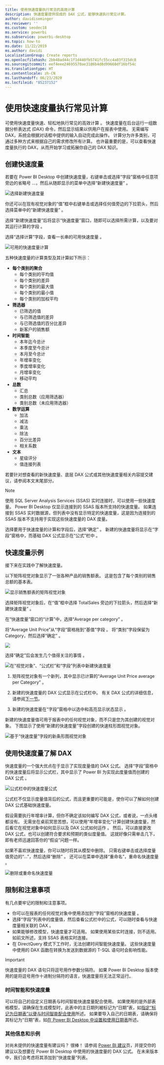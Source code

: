 ```yaml
---
title: 使用快速度量执行常见的高效计算
description: 快速度量提供现成的 DAX 公式，能够快速执行常见计算。
author: davidiseminger
ms.reviewer: ''
ms.custom: seodec18
ms.service: powerbi
ms.subservice: powerbi-desktop
ms.topic: how-to
ms.date: 11/22/2019
ms.author: davidi
LocalizationGroup: Create reports
ms.openlocfilehash: 2bb48ad44c1f1d440fb5741fc55cc4a83f315dc8
ms.sourcegitcommit: eef4eee24695570ae3186b4d8d99660df16bf54c
ms.translationtype: HT
ms.contentlocale: zh-CN
ms.lasthandoff: 06/23/2020
ms.locfileid: "85237152"
---
```

# <a name="use-quick-measures-for-common-calculations"></a>使用快速度量执行常见计算
可使用快速度量快速、轻松地执行常见的高效计算  。 快速度量在后台运行一组数据分析表达式 (DAX) 命令，然后显示结果以供用户在报表中使用。 无需编写 DAX，系统会根据对话框中提供的输入自动完成此操作。 计算分为许多类别，可通过多种方式来根据自己的需求修改所有计算。 也许最重要的是，可以查看快速度量执行的 DAX，从而开始学习或拓展你自己的 DAX 知识。

## <a name="create-a-quick-measure"></a>创建快速度量

若要在 Power BI Desktop 中创建快速度量，右键单击或选择“字段”窗格中任意项旁边的省略号 ...，然后从随即显示的菜单中选择“新建快速度量”    。 

![选择新建快速度量](media/desktop-quick-measures/quick-measures_01.png)

你还可以在现有视觉对象的“值”框中右键单击或选择任何值旁边的下拉箭头，然后选择菜单中的“新建快速度量”   。 

选择“新建快速度量”后将显示“快速度量”窗口，随即可以选择所需计算，以及要对其运行计算的字段   。 

选择“选择计算”字段，查看一长串的可用快速度量  。 

![可用的快速度量计算](media/desktop-quick-measures/quick-measures_04.png)

五种快速度量的计算类型及其计算如下所示：

* **每个类别的聚合**
  * 每个类别的平均值
  * 每个类别的差异
  * 每个类别的最大值
  * 每个类别的最小值
  * 每个类别的加权平均
* **筛选器**
  * 已筛选的值
  * 与已筛选值的差异
  * 与已筛选值的百分比差异
  * 新客户的销售额
* **时间智能**
  * 本年迄今总计
  * 本季度至今总计
  * 本月至今总计
  * 年增率变化
  * 季度增率变化
  * 月增率变化
  * 移动平均
* **总数**
  * 汇总
  * 类别总数（应用筛选器）
  * 类别总数（未应用筛选器）
* **数学运算**
  * 加法
  * 减法
  * 乘法
  * 除法
  * 百分比差异
  * 相关系数
* **文本**
  * 星级评分
  * 值连接列表

若要针对想查看的新快速度量、底层 DAX 公式或其他快速度量相关内容提交建议，请参阅本文末尾部分。

> [!NOTE]
> 使用 SQL Server Analysis Services (SSAS) 实时连接时，可以使用一些快速度量。 Power BI Desktop 仅显示连接到的 SSAS 版本所支持的快速度量。 如果连接到 SSAS 实时数据源，但列表中没有显示特定的快速度量，这是因为连接到的 SSAS 版本不支持用于实现这些快速度量的 DAX 度量。

选择要用于快速度量的计算和字段后，选择“确定”  。 新建的快速度量将显示在“字段”窗格中，而基础 DAX 公式显示在“公式”栏中  。 

## <a name="quick-measure-example"></a>快速度量示例
接下来在实践中了解快速度量。

以下矩阵视觉对象显示了一张各种产品的销售额表。 这是包含了每个类别的销售总额的基本表。

![显示销售额表的矩阵视觉对象](media/desktop-quick-measures/quick-measures_05.png)

选择矩阵视觉对象后，在“值”框中选择 TotalSales 旁边的下拉箭头，然后选择“新建快速度量”    。 

在“快速度量”窗口的“计算”中，选择“Average per category”    。 

将“Average Unit Price”从“字段”窗格拖到“基值”字段    。 将“类别”字段保留为 Category，然后选择“确定”    。 

![](media/desktop-quick-measures/quick-measures_06.png)

选择“确定”后会发生几个值得关注的事情  。

![在“视觉对象”、“公式栏”和“字段”列表中新建快速度量](media/desktop-quick-measures/quick-measures_07.png)

1. 矩阵视觉对象有一个新列，其中显示已计算的“Average Unit Price average per Category”  。
   
2. 新建的快速度量的 DAX 公式显示在公式栏中。 有关 DAX 公式的详细信息，请参阅[下一节](#learn-dax-by-using-quick-measures)。
   
3. 新建的快速度量在“字段”窗格中以选中和高亮显示状态显示  。 

新建的快速度量值可用于报表中的任何视觉对象，而不只是您为其创建的视觉对象。 下图显示了使用“新建的快速度量”字段创建的快速柱形图视觉对象。

![基于“快速度量”字段的新条形图视觉对象](media/desktop-quick-measures/quick-measures_09.png)

## <a name="learn-dax-by-using-quick-measures"></a>使用快速度量了解 DAX
快速度量的一个强大优点在于显示了实现度量值的 DAX 公式。 选择“字段”窗格中的快速度量后将显示公式栏，其中显示了 Power BI 为实现此度量值而创建的 DAX 公式   。

![公式栏中的快速度量公式](media/desktop-quick-measures/quick-measures_10.png)

公式栏不仅显示度量值背后的公式，而且更重要的可能是，使你可以了解如何创建 DAX 公式基础快速度量。

假设需要执行年增率计算，但你不确定该如何编写 DAX 公式，或者说，一点头绪都没有。 无需坐在桌前冥思苦想，可以使用“年增率变化”计算创建快速度量，然后看它在视觉对象中如何显示以及 DAX 公式如何运作  。 然后，可以直接更改 DAX 公式，也可以创建符合要求和预期的类似度量值。 这就好像只需单击几下，即有老师迅速回答你的“假设”问题一样。 

如果不喜欢快速度量，你可以随时将其从模型中删除。 只需右键单击或选择度量值旁边的“...”，然后选择“删除”   。 还可以在菜单中选择“重命名”，重命名快速度量  。 

![删除或重命名快速度量](media/desktop-quick-measures/quick-measures_11.png)

## <a name="limitations-and-considerations"></a>限制和注意事项
有几点要牢记的限制和注意事项。

- 你可以在报表的任何视觉对象中使用添加到“字段”窗格的快速度量  。
- 选择“字段”列表中的度量值，然后查看公式栏中的公式，可以随时查看与快速度量相关联的 DAX  。
- 如果能够修改模型，快速度量才可适用。 如果使用某些实时连接，则不适用。 如前文所述，支持 SSAS 表格实时连接。
- 在 DirectQuery 模式下工作时，无法创建时间智能快速度量。 这些快速度量中使用的 DAX 函数在转换为发送到数据源的 T-SQL 语句时会影响性能。

> [!IMPORTANT]
> 快速度量的 DAX 语句只将逗号用作参数分隔符。 如果 Power BI Desktop 版本使用的是将逗号用作十进制分隔符的语言，快速度量将无法正常运行。

### <a name="time-intelligence-and-quick-measures"></a>时间智能和快速度量
可以将自己的自定义日期表与时间智能快速度量配合使用。 如果使用的是外部表格模型，请确保在生成模型时，此表中的主日期列被标记为“日期”表，如[指定“标记为日期表”以便与时间智能配合使用](https://docs.microsoft.com/sql/analysis-services/tabular-models/specify-mark-as-date-table-for-use-with-time-intelligence-ssas-tabular)所述。 如果要导入自己的日期表，请确保将其标记为“日期”表，如[在 Power BI Desktop 中设置和使用日期表](desktop-date-tables.md)所述。

### <a name="additional-information-and-examples"></a>其他信息和示例
对尚未提供的快速度量有建议吗？ 很棒！ 请参阅 [Power BI 建议](https://go.microsoft.com/fwlink/?linkid=842906)页，并提交你的建议以及想要在 Power BI Desktop 中使用的快速度量的 DAX 公式。 在未来版本中，我们会考虑将其添加到“快速度量”列表。

